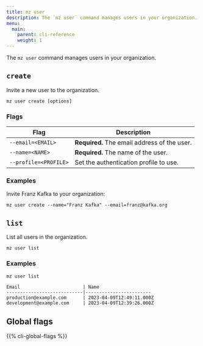 ```yaml
---
title: mz user
description: The `mz user` command manages users in your organization.
menu:
  main:
    parent: cli-reference
    weight: 1
---
```


The `mz user` command manages users in your organization.

## `create`

Invite a new user to the organization.

```shell
mz user create [options]
```

### Flags

Flag                                | Description
------------------------------------|-----------------------
`--email=<EMAIL>    `               | **Required.** The email address of the user.
`--name=<NAME>      `               | **Required.** The name of the user.
`--profile=<PROFILE>`               | Set the authentication profile to use.


### Examples

Invite Franz Kafka to your organization:

```shell
mz user create --name="Franz Kafka" --email=franz@kafka.org
```

## `list`

List all users in the organization.

```shell
mz user list
```

### Examples

```shell
mz user list
```
```
Email                       | Name
----------------------------|------------------------
production@example.com      | 2023-04-09T12:49:11.000Z
development@example.com     | 2023-04-09T12:39:26.000Z
```

## Global flags

{{% cli-global-flags %}}
